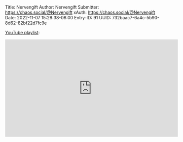 Title: Nervengift
Author: Nervengift
Submitter: https://chaos.social/@Nervengift
xAuth: https://chaos.social/@Nervengift
Date: 2022-11-07 15:28:38-08:00
Entry-ID: 91
UUID: 732baac7-6a4c-5b90-8d62-82bf22d7fc9e

<!-- https://www.youtube.com/playlist?list=PL6S6WsACSAMEVbVNBNMsAa6DPjDS9oQY6 -->
[YouTube playlist](https://www.youtube.com/playlist?list=PL6S6WsACSAMEVbVNBNMsAa6DPjDS9oQY6):

<iframe width="560" height="315" src="https://www.youtube.com/embed/videoseries?list=PL6S6WsACSAMEVbVNBNMsAa6DPjDS9oQY6" title="YouTube video player" frameborder="0" allow="accelerometer; autoplay; clipboard-write; encrypted-media; gyroscope; picture-in-picture" allowfullscreen seamless>
                <a href="https://www.youtube.com/playlist?list=PL6S6WsACSAMEVbVNBNMsAa6DPjDS9oQY6">YouTube playlist</a>
            </iframe>

